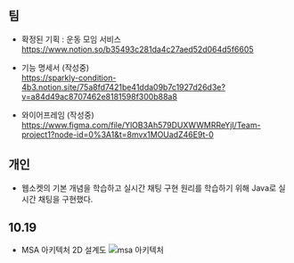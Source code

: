 ## 팀

- 확정된 기획 : 운동 모임 서비스  
   https://www.notion.so/b35493c281da4c27aed52d064d5f6605

- 기능 명세서 (작성중)  
  https://sparkly-condition-4b3.notion.site/75a8fd7421be41dda09b7c1927d26d3e?v=a84d49ac8707462e8181598f300b88a8

- 와이어프레임 (작성중)  
  https://www.figma.com/file/YlOB3Ah579DUXWWMRReYjI/Team-project1?node-id=0%3A1&t=8mvx1MOUadZ46E9t-0

## 개인

- 웹소켓의 기본 개념을 학습하고 실시간 채팅 구현 원리를 학습하기 위해 Java로 실시간 채팅을 구현했다.

## 10.19

- MSA 아키텍처 2D 설계도
  ![msa 아키텍처](https://user-images.githubusercontent.com/86040882/213598625-2719e24a-df3f-4737-9cef-49fef39f5579.png)
